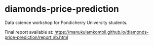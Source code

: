 # diamonds-price-prediction
Data science workshop for Pondicherry University students.

Final report available at: https://manukulamkombil.github.io/diamonds-price-prediction/report.nb.html 
